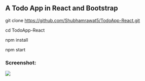 ## A Todo App in React and Bootstrap

git clone https://github.com/Shubhamrawat5/TodoApp-React.git

cd TodoApp-React

npm install

npm start

### Screenshot:

<img  src="https://i.ibb.co/PTyzws5/todo-React.png">
